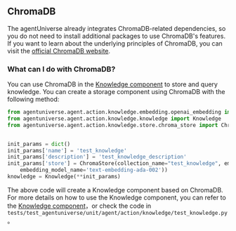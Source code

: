 ## ChromaDB

The agentUniverse already integrates ChromaDB-related dependencies, so you do not need to install additional packages to use ChromaDB's features.
If you want to learn about the underlying principles of ChromaDB, you can visit the [official ChromaDB website](https://www.trychroma.com/).

### What can I do with ChromaDB?


You can use ChromaDB in the [Knowledge component](2_2_4_Knowledge.md) to store and query knowledge. You can create a storage component using ChromaDB with the following method:
```python
from agentuniverse.agent.action.knowledge.embedding.openai_embedding import OpenAIEmbedding
from agentuniverse.agent.action.knowledge.knowledge import Knowledge
from agentuniverse.agent.action.knowledge.store.chroma_store import ChromaStore


init_params = dict()
init_params['name'] = 'test_knowledge'
init_params['description'] = 'test_knowledge_description'
init_params['store'] = ChromaStore(collection_name="test_knowledge", embedding_model=OpenAIEmbedding(
    embedding_model_name='text-embedding-ada-002'))
knowledge = Knowledge(**init_params)
```

The above code will create a Knowledge component based on ChromaDB. For more details on how to use the Knowledge component, you can refer to the [Knowledge component](2_2_4_Knowledge.md)，or check the code in `tests/test_agentuniverse/unit/agent/action/knowledge/test_knowledge.py`。
